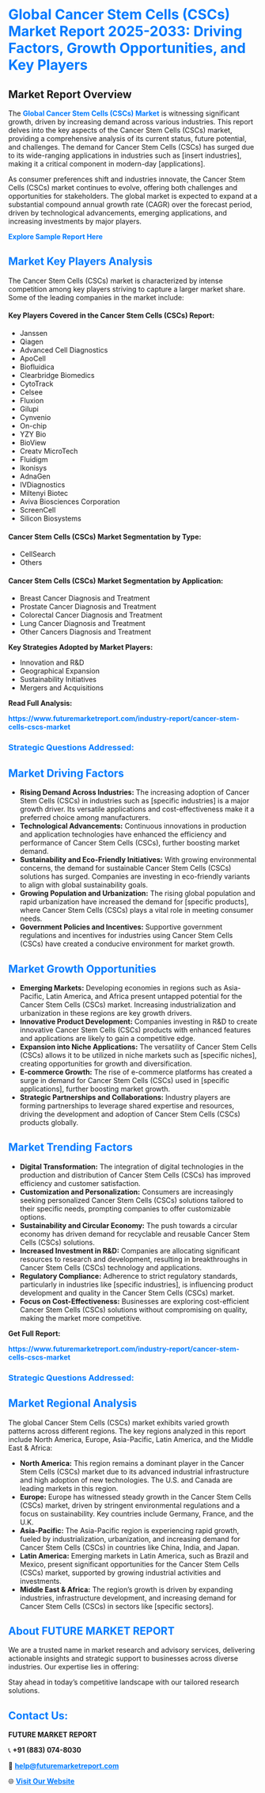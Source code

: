 <h1 style="color: #007BFF;">Global Cancer Stem Cells (CSCs) Market Report 2025-2033: Driving Factors, Growth Opportunities, and Key Players</h1>

<section id="overview">
<h2>Market Report Overview</h2>
<p>The <a href="https://www.futuremarketreport.com/industry-report/cancer-stem-cells-cscs-market" style="color: #007BFF; text-decoration: none;"><strong>Global Cancer Stem Cells (CSCs) Market</strong></a> is witnessing significant growth, driven by increasing demand across various industries. This report delves into the key aspects of the Cancer Stem Cells (CSCs) market, providing a comprehensive analysis of its current status, future potential, and challenges. The demand for Cancer Stem Cells (CSCs) has surged due to its wide-ranging applications in industries such as [insert industries], making it a critical component in modern-day [applications].</p>
<p>As consumer preferences shift and industries innovate, the Cancer Stem Cells (CSCs) market continues to evolve, offering both challenges and opportunities for stakeholders. The global market is expected to expand at a substantial compound annual growth rate (CAGR) over the forecast period, driven by technological advancements, emerging applications, and increasing investments by major players.</p>
</section>

<section id="overview">
<p><a href="https://www.futuremarketreport.com/request-sample/reportId=99095" style="color: #007BFF; text-decoration: none;"><strong>Explore Sample Report Here</strong></a></p>
</section>

<section id="key-players">
<h2 style="color: #007BFF;">Market Key Players Analysis</h2>
<p>The Cancer Stem Cells (CSCs) market is characterized by intense competition among key players striving to capture a larger market share. Some of the leading companies in the market include:</p>
<h4>Key Players Covered in the Cancer Stem Cells (CSCs) Report:</h4>
<ul><li>Janssen</li><li>Qiagen</li><li>Advanced Cell Diagnostics</li><li>ApoCell</li><li>Biofluidica</li><li>Clearbridge Biomedics</li><li>CytoTrack</li><li>Celsee</li><li>Fluxion</li><li>Gilupi</li><li>Cynvenio</li><li>On-chip</li><li>YZY Bio</li><li>BioView</li><li>Creatv MicroTech</li><li>Fluidigm</li><li>Ikonisys</li><li>AdnaGen</li><li>IVDiagnostics</li><li>Miltenyi Biotec</li><li>Aviva Biosciences Corporation</li><li>ScreenCell</li><li>Silicon Biosystems</li></ul>
<h4>Cancer Stem Cells (CSCs) Market Segmentation by Type:</h4>
<ul><li>CellSearch</li><li>Others</li></ul>

<h4>Cancer Stem Cells (CSCs) Market Segmentation by Application:</h4>
<ul><li>Breast Cancer Diagnosis and Treatment</li><li>Prostate Cancer Diagnosis and Treatment</li><li>Colorectal Cancer Diagnosis and Treatment</li><li>Lung Cancer Diagnosis and Treatment</li><li>Other Cancers Diagnosis and Treatment</li></ul>
<p><strong>Key Strategies Adopted by Market Players:</strong></p>
<ul>
<li>Innovation and R&D</li>
<li>Geographical Expansion</li>
<li>Sustainability Initiatives</li>
<li>Mergers and Acquisitions</li>
</ul>
</section>

<section>
<p><strong>Read Full Analysis: </strong></p><a href="https://www.futuremarketreport.com/industry-report/cancer-stem-cells-cscs-market" style="color: #007BFF; text-decoration: none;"><strong>https://www.futuremarketreport.com/industry-report/cancer-stem-cells-cscs-market</strong></a>
<h3 style="color: #007BFF;">Strategic Questions Addressed:</h3>
</section>

<section id="driving-factors">
<h2 style="color: #007BFF;">Market Driving Factors</h2>
<ul>
<li><strong>Rising Demand Across Industries:</strong> The increasing adoption of Cancer Stem Cells (CSCs) in industries such as [specific industries] is a major growth driver. Its versatile applications and cost-effectiveness make it a preferred choice among manufacturers.</li>
<li><strong>Technological Advancements:</strong> Continuous innovations in production and application technologies have enhanced the efficiency and performance of Cancer Stem Cells (CSCs), further boosting market demand.</li>
<li><strong>Sustainability and Eco-Friendly Initiatives:</strong> With growing environmental concerns, the demand for sustainable Cancer Stem Cells (CSCs) solutions has surged. Companies are investing in eco-friendly variants to align with global sustainability goals.</li>
<li><strong>Growing Population and Urbanization:</strong> The rising global population and rapid urbanization have increased the demand for [specific products], where Cancer Stem Cells (CSCs) plays a vital role in meeting consumer needs.</li>
<li><strong>Government Policies and Incentives:</strong> Supportive government regulations and incentives for industries using Cancer Stem Cells (CSCs) have created a conducive environment for market growth.</li>
</ul>
</section>

<section id="growth-opportunities">
<h2 style="color: #007BFF;">Market Growth Opportunities</h2>
<ul>
<li><strong>Emerging Markets:</strong> Developing economies in regions such as Asia-Pacific, Latin America, and Africa present untapped potential for the Cancer Stem Cells (CSCs) market. Increasing industrialization and urbanization in these regions are key growth drivers.</li>
<li><strong>Innovative Product Development:</strong> Companies investing in R&D to create innovative Cancer Stem Cells (CSCs) products with enhanced features and applications are likely to gain a competitive edge.</li>
<li><strong>Expansion into Niche Applications:</strong> The versatility of Cancer Stem Cells (CSCs) allows it to be utilized in niche markets such as [specific niches], creating opportunities for growth and diversification.</li>
<li><strong>E-commerce Growth:</strong> The rise of e-commerce platforms has created a surge in demand for Cancer Stem Cells (CSCs) used in [specific applications], further boosting market growth.</li>
<li><strong>Strategic Partnerships and Collaborations:</strong> Industry players are forming partnerships to leverage shared expertise and resources, driving the development and adoption of Cancer Stem Cells (CSCs) products globally.</li>
</ul>
</section>

<section id="trending-factors">
<h2 style="color: #007BFF;">Market Trending Factors</h2>
<ul>
<li><strong>Digital Transformation:</strong> The integration of digital technologies in the production and distribution of Cancer Stem Cells (CSCs) has improved efficiency and customer satisfaction.</li>
<li><strong>Customization and Personalization:</strong> Consumers are increasingly seeking personalized Cancer Stem Cells (CSCs) solutions tailored to their specific needs, prompting companies to offer customizable options.</li>
<li><strong>Sustainability and Circular Economy:</strong> The push towards a circular economy has driven demand for recyclable and reusable Cancer Stem Cells (CSCs) solutions.</li>
<li><strong>Increased Investment in R&D:</strong> Companies are allocating significant resources to research and development, resulting in breakthroughs in Cancer Stem Cells (CSCs) technology and applications.</li>
<li><strong>Regulatory Compliance:</strong> Adherence to strict regulatory standards, particularly in industries like [specific industries], is influencing product development and quality in the Cancer Stem Cells (CSCs) market.</li>
<li><strong>Focus on Cost-Effectiveness:</strong> Businesses are exploring cost-efficient Cancer Stem Cells (CSCs) solutions without compromising on quality, making the market more competitive.</li>
</ul>
</section>

<section>
<p><strong>Get Full Report: </strong></p><a href="https://www.futuremarketreport.com/industry-report/cancer-stem-cells-cscs-market" style="color: #007BFF; text-decoration: none;"><strong>https://www.futuremarketreport.com/industry-report/cancer-stem-cells-cscs-market</strong></a>
<h3 style="color: #007BFF;">Strategic Questions Addressed:</h3>
</section>


<section id="regional-analysis">
<h2 style="color: #007BFF;">Market Regional Analysis</h2>
<p>The global Cancer Stem Cells (CSCs) market exhibits varied growth patterns across different regions. The key regions analyzed in this report include North America, Europe, Asia-Pacific, Latin America, and the Middle East & Africa:</p>
<ul>
<li><strong>North America:</strong> This region remains a dominant player in the Cancer Stem Cells (CSCs) market due to its advanced industrial infrastructure and high adoption of new technologies. The U.S. and Canada are leading markets in this region.</li>
<li><strong>Europe:</strong> Europe has witnessed steady growth in the Cancer Stem Cells (CSCs) market, driven by stringent environmental regulations and a focus on sustainability. Key countries include Germany, France, and the U.K.</li>
<li><strong>Asia-Pacific:</strong> The Asia-Pacific region is experiencing rapid growth, fueled by industrialization, urbanization, and increasing demand for Cancer Stem Cells (CSCs) in countries like China, India, and Japan.</li>
<li><strong>Latin America:</strong> Emerging markets in Latin America, such as Brazil and Mexico, present significant opportunities for the Cancer Stem Cells (CSCs) market, supported by growing industrial activities and investments.</li>
<li><strong>Middle East & Africa:</strong> The region’s growth is driven by expanding industries, infrastructure development, and increasing demand for Cancer Stem Cells (CSCs) in sectors like [specific sectors].</li>
</ul>
</section>

<footer>
<h2 style="color: #007BFF;">About FUTURE MARKET REPORT</h2>
<p>We are a trusted name in market research and advisory services, delivering actionable insights and strategic support to businesses across diverse industries. Our expertise lies in offering:</p>

<p>Stay ahead in today’s competitive landscape with our tailored research solutions.</p>

<h2 style="color: #007BFF;">Contact Us:</h2>
<p><strong>FUTURE MARKET REPORT</strong></p>
<p>📞 <strong>+91 (883) 074-8030</strong></p>
<p>📧 <strong><a href="mailto:help@futuremarketreport.com" style="color: #007BFF;">help@futuremarketreport.com</a></strong></p>
<p>🌐 <strong><a href="https://www.futuremarketreport.com/" style="color: #007BFF;">Visit Our Website</a></strong></p>
</footer>